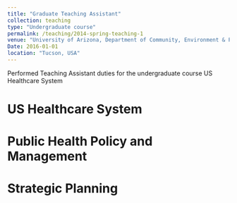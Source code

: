 ```yaml
---
title: "Graduate Teaching Assistant"
collection: teaching
type: "Undergraduate course"
permalink: /teaching/2014-spring-teaching-1
venue: "University of Arizona, Department of Community, Environment & Policy"
Date: 2016-01-01
location: "Tucson, USA"
---
```


Performed Teaching Assistant duties for the undergraduate course US Healthcare System

US Healthcare System
======

Public Health Policy and Management
======

Strategic Planning
======
